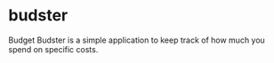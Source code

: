 # budster
Budget Budster is a simple application to keep track of how much you spend on specific costs.
